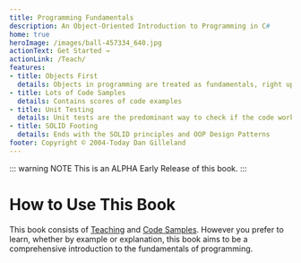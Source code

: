 ```yaml
---
title: Programming Fundamentals
description: An Object-Oriented Introduction to Programming in C#
home: true
heroImage: /images/ball-457334_640.jpg
actionText: Get Started →
actionLink: /Teach/
features:
- title: Objects First
  details: Objects in programming are treated as fundamentals, right up there with Variables
- title: Lots of Code Samples
  details: Contains scores of code examples
- title: Unit Testing
  details: Unit tests are the predominant way to check if the code works (rather than building console user-interfaces)
- title: SOLID Footing
  details: Ends with the SOLID principles and OOP Design Patterns
footer: Copyright © 2004-Today Dan Gilleland
---
```

::: warning NOTE
This is an ALPHA Early Release of this book.
:::

# How to Use This Book

This book consists of [Teaching](Teach/) and [Code Samples](Topic/). However you prefer to learn, whether by example or explanation, this book aims to be a comprehensive introduction to the fundamentals of programming.
